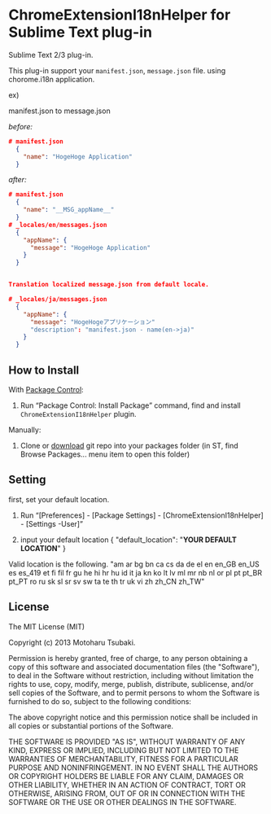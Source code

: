 # ChromeExtensionI18nHelper for Sublime Text plug-in

Sublime Text 2/3 plug-in.

This plug-in support your `manifest.json`, `message.json` file.
using chorome.i18n application.

ex)

manifest.json to message.json

*before:*
```json
# manifest.json
  {
    "name": "HogeHoge Application"
  }
```
*after:*
```json
# manifest.json
  {
    "name": "__MSG_appName__"
  }
# _locales/en/messages.json
  {
    "appName": {
      "message": "HogeHoge Application"
    }
  }


Translation localized message.json from default locale.

# _locales/ja/messages.json
  {
    "appName": {
      "message": "HogeHogeアプリケーション"
      "description": "manifest.json - name(en->ja)"
    }
  }
```


## How to Install ##

With [Package Control](https://sublime.wbond.net/installation):

1. Run “Package Control: Install Package” command, find and install `ChromeExtensionI18nHelper` plugin.

Manually:

1. Clone or [download](https://github.com/Harurow/sublime_chromeextensioni18nhelper/archive/master.zip) git repo into your packages folder (in ST, find Browse Packages... menu item to open this folder)

## Setting ##

first, set your default location.

1. Run “[Preferences] - [Package Settings] - [ChromeExtensionI18nHelper] - [Settings -User]”

2. input your default location
{
	"default_location": "**YOUR DEFAULT LOCATION**"
}

Valid location is the following.
"am ar bg bn ca cs da de el en en_GB en_US es es_419 et fi fil fr gu he hi hr hu
 id it ja kn ko lt lv ml mr nb nl or pl pt pt_BR pt_PT ro ru sk sl sr sv sw ta te
 th tr uk vi zh zh_CN zh_TW"


## License
The MIT License (MIT)

Copyright (c) 2013 Motoharu Tsubaki.

Permission is hereby granted, free of charge, to any person obtaining a 
copy of this software and associated documentation files (the "Software"),
to deal in the Software without restriction, including without limitation
the rights to use, copy, modify, merge, publish, distribute, sublicense,
and/or sell copies of the Software, and to permit persons to whom the
Software is furnished to do so, subject to the following conditions:

The above copyright notice and this permission notice shall be included in
all copies or substantial portions of the Software.

THE SOFTWARE IS PROVIDED "AS IS", WITHOUT WARRANTY OF ANY KIND, EXPRESS OR
IMPLIED, INCLUDING BUT NOT LIMITED TO THE WARRANTIES OF MERCHANTABILITY,
FITNESS FOR A PARTICULAR PURPOSE AND NONINFRINGEMENT. IN NO EVENT SHALL THE
AUTHORS OR COPYRIGHT HOLDERS BE LIABLE FOR ANY CLAIM, DAMAGES OR OTHER
LIABILITY, WHETHER IN AN ACTION OF CONTRACT, TORT OR OTHERWISE, ARISING
FROM, OUT OF OR IN CONNECTION WITH THE SOFTWARE OR THE USE OR OTHER
DEALINGS IN THE SOFTWARE.

